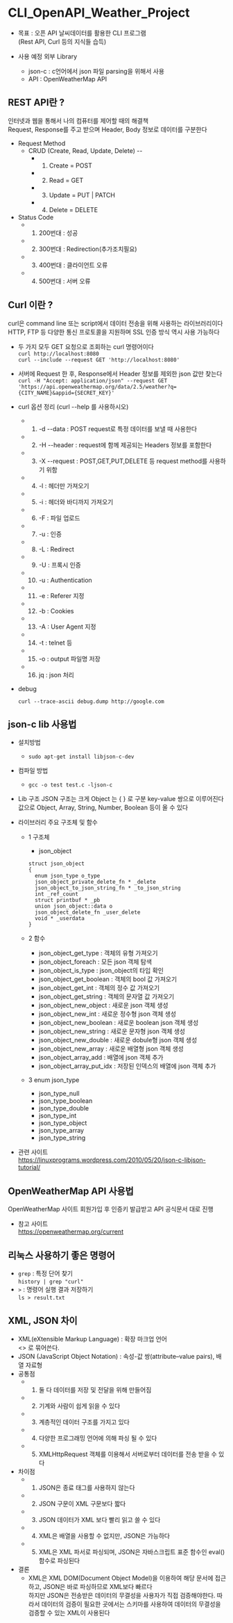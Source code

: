 # CLI_OpenAPI_Weather_Project
- 목표 : 오픈 API 날씨데이터를 활용한 CLI 프로그램  
(Rest API, Curl 등의 지식들 습득)  

- 사용 예정 외부 Library  
  - json-c : c언어에서 json 파일 parsing을 위해서 사용  
  - API : OpenWeatherMap API  

## REST API란 ?
인터넷과 웹을 통해서 나의 컴퓨터를 제어할 때의 해결책  
Request, Response를 주고 받으며 Header, Body 정보로 데이터를 구분한다  
- Request Method  
  - CRUD (Create, Read, Update, Delete) --  
    - 1. Create = POST  
    - 2. Read = GET  
    - 3. Update = PUT | PATCH  
    - 4. Delete = DELETE  
- Status Code  
    - 1. 200번대 : 성공  
    - 2. 300번대 : Redirection(추가조치필요)  
    - 3. 400번대 : 클라이언트 오류  
    - 4. 500번대 : 서버 오류  

## Curl 이란 ? 
curl은 command line 또는 script에서 데이터 전송을 위해 사용하는 라이브러리이다  
HTTP, FTP 등 다양한 통신 프로토콜을 지원하며 SSL 인증 방식 역시 사용 가능하다  
- 두 가지 모두 GET 요청으로 조회하는 curl 명령어이다  
`curl http://localhost:8080`  
`curl --include --request GET 'http://localhost:8080'`  

- 서버에 Request 한 후, Response에서 Header 정보를 제외한 json 값만 찾는다  
```curl -H "Accept: application/json" --request GET 'https://api.openweathermap.org/data/2.5/weather?q={CITY_NAME}&appid={SECRET_KEY}'```  

- curl 옵션 정리 (curl --help 를 사용하시오)
  - 1. -d --data : POST request로 특정 데이터를 보낼 때 사용한다  
  - 2. -H --header : request에 함께 제공되는 Headers 정보를 포함한다  
  - 3. -X --request : POST,GET,PUT,DELETE 등 request method를 사용하기 위함  
  - 4. -l : 헤더만 가져오기  
  - 5. -i : 헤더와 바디까지 가져오기  
  - 6. -F : 파일 업로드  
  - 7. -u : 인증  
  - 8. -L : Redirect  
  - 9. -U : 프록시 인증  
  - 10. -u : Authentication  
  - 11. -e : Referer 지정  
  - 12. -b : Cookies  
  - 13. -A : User Agent 지정  
  - 14. -t : telnet 등 
  - 15. -o : output 파일명 저장 
  - 16. jq : json 처리 
- debug  
  ```
  curl --trace-ascii debug.dump http://google.com
  ```

## json-c lib 사용법 
- 설치방법  
  - `sudo apt-get install libjson-c-dev`  

- 컴파일 방법  
  - `gcc -o test test.c -ljson-c`  

- Lib 구조
JSON 구조는 크게 Object 는 { } 로 구분 key-value 쌍으로 이루어진다  
값으로 Object, Array, String, Number, Boolean 등이 올 수 있다  
- 라이브러리 주요 구조체 및 함수  
  - 1 구조체  
    - json_object  
    ```
    struct json_object
    {
      enum json_type o_type
      json_object_private_delete_fn * _delete
      json_object_to_json_string_fn * _to_json_string
      int _ref_count
      struct printbuf * _pb
      union json_object::data o
      json_object_delete_fn _user_delete
      void * _userdata
    }
    ````
    
  - 2 함수  
    - json_object_get_type : 객체의 유형 가져오기 
    - json_object_foreach : 모든 json 객체 탐색
    - json_object_is_type : json_object의 타입 확인
    - json_object_get_boolean : 객체의 bool 값 가져오기
    - json_object_get_int : 객체의 정수 값 가져오기 
    - json_object_get_string : 객체의 문자열 값 가져오기 
    - json_object_new_object : 새로운 json 객체 생성 
    - json_object_new_int : 새로운 정수형 json 객체 생성 
    - json_object_new_boolean : 새로운 boolean json 객체 생성 
    - json_object_new_string : 새로운 문자형 json 객체 생성 
    - json_object_new_double : 새로운 dobule형 json 객체 생성 
    - json_object_new_array : 새로운 배열형 json 객체 생성 
    - json_object_array_add : 배열에 json 객체 추가 
    - json_object_array_put_idx : 저장된 인덱스의 배열에 json 객체 추가  
  - 3 enum json_type
    - json_type_null
    - json_type_boolean
    - json_type_double
    - json_type_int
    - json_type_object
    - json_type_array
    - json_type_string
- 관련 사이트  
https://linuxprograms.wordpress.com/2010/05/20/json-c-libjson-tutorial/

## OpenWeatherMap API 사용법  
OpenWeatherMap 사이트 회원가입 후 인증키 발급받고 API 공식문서 대로 진행  
- 참고 사이트  
https://openweathermap.org/current

## 리눅스 사용하기 좋은 명령어 
- `grep` :  특정 단어 찾기  
```history | grep "curl"```  
- `>` : 명령어 실행 결과 저장하기  
```ls > result.txt```

## XML, JSON 차이 
- XML(eXtensible Markup Language) : 확장 마크업 언어  
<> 로 묶어쓴다. 
- JSON (JavaScript Object Notation) : 속성-값 쌍(attribute–value pairs), 배열 자료형  
- 공통점
  - 1. 둘 다 데이터를 저장 및 전달을 위해 만들어짐  
  - 2. 기계와 사람이 쉽게 읽을 수 있다
  - 3. 계층적인 데이터 구조를 가지고 있다
  - 4. 다양한 프로그래밍 언어에 의해 파싱 될 수 있다
  - 5. XMLHttpRequest 객체를 이용해서 서버로부터 데이터를 전송 받을 수 있다
- 차이점 
  - 1. JSON은 종료 태그를 사용하지 않는다
  - 2. JSON 구문이 XML 구문보다 짧다
  - 3. JSON 데이터가 XML 보다 빨리 읽고 쓸 수 있다
  - 4. XML은 배열을 사용할 수 없지만, JSON은 가능하다
  - 5. XML은 XML 파서로 파싱되며, JSON은 자바스크립트 표준 함수인 eval() 함수로 파싱된다
- 결론
  - XML은 XML DOM(Document Object Model)을 이용하여 해당 문서에 접근하고, JSON은 바로 파싱하므로 XML보다 빠르다  
  하지만 JSON은 전송받은 데이터의 무결성을 사용자가 직접 검증해야한다. 
  따라서 데이터의 검증이 필요한 곳에서는 스키마를 사용하여 데이터의 무결성을 검증할 수 있는 XML이 사용된다
